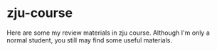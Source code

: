 # zju-course
Here are some my review materials in zju course. Although I'm only a normal student, you still may find some useful materials.
